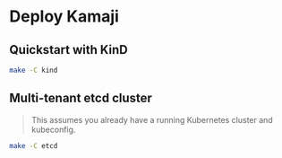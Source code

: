 # Deploy Kamaji

## Quickstart with KinD

```sh
make -C kind
```

## Multi-tenant etcd cluster

> This assumes you already have a running Kubernetes cluster and kubeconfig.

```sh
make -C etcd
```


